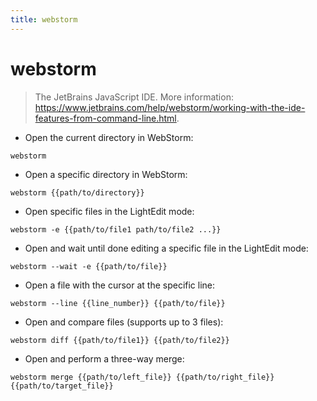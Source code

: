 ```yaml
---
title: webstorm
---
```

# webstorm

> The JetBrains JavaScript IDE.
> More information: <https://www.jetbrains.com/help/webstorm/working-with-the-ide-features-from-command-line.html>.

- Open the current directory in WebStorm:

`webstorm`

- Open a specific directory in WebStorm:

`webstorm {{path/to/directory}}`

- Open specific files in the LightEdit mode﻿:

`webstorm -e {{path/to/file1 path/to/file2 ...}}`

- Open and wait until done editing a specific file in the LightEdit mode:

`webstorm --wait -e {{path/to/file}}`

- Open a file with the cursor at the specific line:

`webstorm --line {{line_number}} {{path/to/file}}`

- Open and compare files (supports up to 3 files):

`webstorm diff {{path/to/file1}} {{path/to/file2}}`

- Open and perform a three-way merge:

`webstorm merge {{path/to/left_file}} {{path/to/right_file}} {{path/to/target_file}}`
